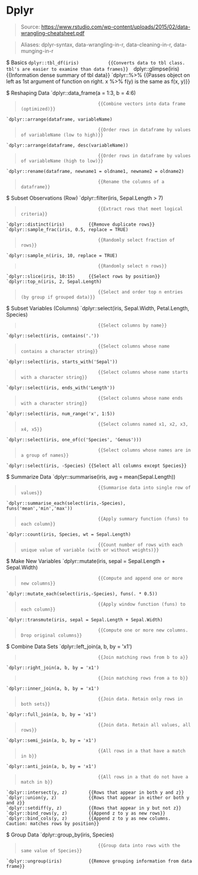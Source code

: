 # Dplyr

> Source: https://www.rstudio.com/wp-content/uploads/2015/02/data-wrangling-cheatsheet.pdf

> Aliases: dplyr-syntax, data-wrangling-in-r, data-cleaning-in-r, data-munging-in-r

$ Basics
    `dplyr::tbl_df(iris)           {{Converts data to tbl class. tbl's are easier to examine than data frames}} 
    `dplyr::glimpse(iris)          {{Information dense summary of tbl data}} 
    `dplyr::%>%                    {{Passes object on left as 1st argument of function on right. x %>% f(y) is the same as f(x, y)}} 

$ Reshaping Data
    `dplyr::data_frame(a = 1:3, b = 4:6)
>                                  {{Combine vectors into data frame (optimized)}} 
    `dplyr::arrange(dataframe, variableName)
>                                  {{Order rows in dataframe by values of variableName (low to high)}} 
    `dplyr::arrange(dataframe, desc(variableName))
>                                  {{Order rows in dataframe by values of variableName (high to low)}} 
    `dplyr::rename(dataframe, newname1 = oldname1, newname2 = oldname2)
>                                  {{Rename the columns of a dataframe}} 

$ Subset Observations (Row)
    `dplyr::filter(iris, Sepal.Length > 7)
>                                  {{Extract rows that meet logical criteria}} 
    `dplyr::distinct(iris)         {{Remove duplicate rows}} 
    `dplyr::sample_frac(iris, 0.5, replace = TRUE)
>                                  {{Randomly select fraction of rows}} 
    `dplyr::sample_n(iris, 10, replace = TRUE)
>                                  {{Randomly select n rows}} 
    `dplyr::slice(iris, 10:15)     {{Select rows by position}} 
    `dplyr::top_n(iris, 2, Sepal.Length)
>                                  {{Select and order top n entries (by group if grouped data)}} 

$ Subset Variables (Columns)
    `dplyr::select(iris, Sepal.Width, Petal.Length, Species)
>                                  {{Select columns by name}} 
    `dplyr::select(iris, contains('.'))
>                                  {{Select columns whose name contains a character string}} 
    `dplyr::select(iris, starts_with('Sepal'))
>                                  {{Select columns whose name starts with a character string}} 
    `dplyr::select(iris, ends_with('Length'))
>                                  {{Select columns whose name ends with a character string}} 
    `dplyr::select(iris, num_range('x', 1:5))
>                                  {{Select columns named x1, x2, x3, x4, x5}} 
    `dplyr::select(iris, one_of(c('Species', 'Genus')))
>                                  {{Select columns whose names are in a group of names}} 
    `dplyr::select(iris, -Species) {{Select all columns except Species}} 

$ Summarize Data
    `dplyr::summarise(iris, avg = mean(Sepal.Length))
>                                  {{Summarise data into single row of values}} 
    `dplyr::summarise_each(select(iris,-Species), funs('mean','min','max'))
>                                  {{Apply summary function (funs) to each column}} 
    `dplyr::count(iris, Species, wt = Sepal.Length)
>                                  {{Count number of rows with each unique value of variable (with or without weights)}} 

$ Make New Variables
    `dplyr::mutate(iris, sepal = Sepal.Length + Sepal.Width)
>                                  {{Compute and append one or more new columns}} 
    `dplyr::mutate_each(select(iris,-Species), funs(. * 0.5))
>                                  {{Apply window function (funs) to each column}} 
    `dplyr::transmute(iris, sepal = Sepal.Length + Sepal.Width)
>                                  {{Compute one or more new columns. Drop original columns}} 

$ Combine Data Sets
    `dplyr::left_join(a, b, by = 'x1')
>                                  {{Join matching rows from b to a}} 
    `dplyr::right_join(a, b, by = 'x1')
>                                  {{Join matching rows from a to b}} 
    `dplyr::inner_join(a, b, by = 'x1')
>                                  {{Join data. Retain only rows in both sets}} 
    `dplyr::full_join(a, b, by = 'x1')
>                                  {{Join data. Retain all values, all rows}} 
    `dplyr::semi_join(a, b, by = 'x1')
>                                  {{All rows in a that have a match in b}} 
    `dplyr::anti_join(a, b, by = 'x1')
>                                  {{All rows in a that do not have a match in b}} 
    `dplyr::intersect(y, z)        {{Rows that appear in both y and z}} 
    `dplyr::union(y, z)            {{Rows that appear in either or both y and z}} 
    `dplyr::setdiff(y, z)          {{Rows that appear in y but not z}} 
    `dplyr::bind_rows(y, z)        {{Append z to y as new rows}} 
    `dplyr::bind_cols(y, z)        {{Append z to y as new columns. Caution: matches rows by position}} 

$ Group Data
    `dplyr::group_by(iris, Species)
>                                  {{Group data into rows with the same value of Species}} 
    `dplyr::ungroup(iris)          {{Remove grouping information from data frame}} 

